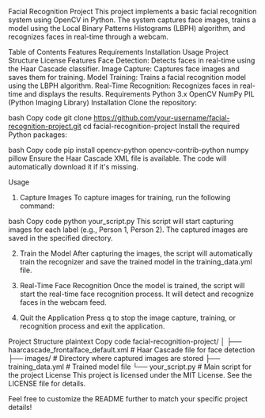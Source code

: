 Facial Recognition Project
This project implements a basic facial recognition system using OpenCV in Python. The system captures face images, trains a model using the Local Binary Patterns Histograms (LBPH) algorithm, and recognizes faces in real-time through a webcam.

Table of Contents
Features
Requirements
Installation
Usage
Project Structure
License
Features
Face Detection: Detects faces in real-time using the Haar Cascade classifier.
Image Capture: Captures face images and saves them for training.
Model Training: Trains a facial recognition model using the LBPH algorithm.
Real-Time Recognition: Recognizes faces in real-time and displays the results.
Requirements
Python 3.x
OpenCV
NumPy
PIL (Python Imaging Library)
Installation
Clone the repository:

bash
Copy code
git clone https://github.com/your-username/facial-recognition-project.git
cd facial-recognition-project
Install the required Python packages:

bash
Copy code
pip install opencv-python opencv-contrib-python numpy pillow
Ensure the Haar Cascade XML file is available. The code will automatically download it if it's missing.

Usage
1. Capture Images
To capture images for training, run the following command:

bash
Copy code
python your_script.py
This script will start capturing images for each label (e.g., Person 1, Person 2). The captured images are saved in the specified directory.

2. Train the Model
After capturing the images, the script will automatically train the recognizer and save the trained model in the training_data.yml file.

3. Real-Time Face Recognition
Once the model is trained, the script will start the real-time face recognition process. It will detect and recognize faces in the webcam feed.

4. Quit the Application
Press q to stop the image capture, training, or recognition process and exit the application.

Project Structure
plaintext
Copy code
facial-recognition-project/
│
├── haarcascade_frontalface_default.xml  # Haar Cascade file for face detection
├── images/                              # Directory where captured images are stored
├── training_data.yml                    # Trained model file
└── your_script.py                       # Main script for the project
License
This project is licensed under the MIT License. See the LICENSE file for details.

Feel free to customize the README further to match your specific project details!







